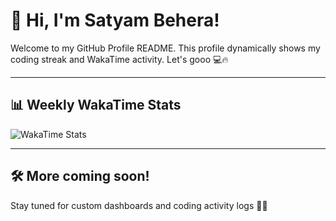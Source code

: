 # 👋 Hi, I'm Satyam Behera!

Welcome to my GitHub Profile README. This profile dynamically shows my coding streak and WakaTime activity. Let's gooo 💻🔥

---

## 📊 Weekly WakaTime Stats

![WakaTime Stats](https://github-readme-stats.vercel.app/api/wakatime?username=SatyamBehera23&theme=radical&layout=compact&hide_border=true)

---

## 🛠️ More coming soon!

Stay tuned for custom dashboards and coding activity logs 👨‍💻
